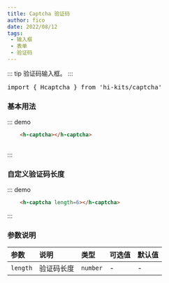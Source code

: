 ```yaml
---
title: Captcha 验证码
author: fico
date: 2022/08/12
tags:
 - 输入框
 - 表单
 - 验证码
---
```

::: tip
验证码输入框。
:::
<pre class="language-ts">
import { Hcaptcha } from 'hi-kits/captcha'
</pre>

### 基本用法

::: demo
```html
    <h-captcha></h-captcha>
    
```
:::

### 自定义验证码长度

::: demo
```html
    <h-captcha length=6></h-captcha>

```
:::

### 参数说明

|参数|说明|类型|可选值|默认值
|:--|:--|:--|:-----|:---
| `length`| 验证码长度 |  `number` | - | -

